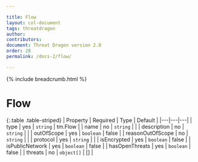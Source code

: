 ```yaml
---

title: Flow
layout: col-document
tags: threatdragon
author:
contributors:
document: Threat Dragon version 2.0
order: 28
permalink: /docs-2/flow/

---
```


{% include breadcrumb.html %}
# Flow

{:.table .table-striped}
| Property | Required | Type | Default |
|---|---|---|
| type | yes | `string` | tm.Flow |
| name | no | `string` | |
| description | no | `string` | |
| outOfScope | yes | `boolean` | false |
| reasonOutOfScope | no | `string` | |
| protocol | yes | `string` | |
| isEncrypted | yes | `boolean` | false |
| isPublicNetwork | yes | `boolean` | false |
| hasOpenThreats | yes | `boolean` | false |
| threats | no | `object[]` | [] |
